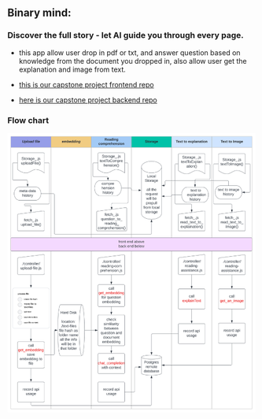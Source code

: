 ## Binary mind: 
### Discover the full story - let AI guide you through every page.
- this app allow user drop in pdf or txt, and answer question based on knowledge from the document you dropped in, also allow user get the explanation and image from text.

- [this is our capstone project frontend repo](https://github.com/hector918/Capstone-frontend)
- [here is our capstone project backend repo](https://github.com/hector918/Capstone-backend)


### Flow chart
![flow chart](./capstone-flowchart.svg)


